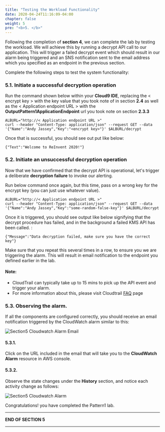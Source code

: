 ```yaml
---
title: "Testing the Workload Functionality"
date: 2020-04-24T11:16:09-04:00
chapter: false
weight: 5
pre: "<b>5. </b>"
---
```


Following the completion of **section 4**, we can complete the lab by testing the workload. We will achieve this by running a decrypt API call to our application. This will trigger a failed decrypt event which should result in our alarm being triggered and an SNS notification sent to the email address which you specified as an endpoint in the previous section.

Complete the following steps to test the system functionality:

### 5.1. Initiate a successful decryption operation

Run the command shown below within your **Cloud9 IDE**, replacing the < encrypt key > with the key value that you took note of in section **2.4** as well as the < Application endpoint URL > with the **OutputPattern1ApplicationEndpoint** url you took note on section **2.3.3**

```
ALBURL="http://< Application endpoint URL >"
curl --header "Content-Type: application/json" --request GET --data '{"Name":"Andy Jassey","Key":"<encrypt key>"}' $ALBURL/decrypt
```

Once that is successful, you should see out put like below:

```
{"Text":"Welcome to ReInvent 2020!"}
```

### 5.2. Initiate an unsuccessful decryption operation

Now that we have confirmed that the decrypt API is operational, let's trigger a deliberate **decryption failure** to invoke our alerting.

Run below command once again, but this time, pass on a wrong key for the encrypt key (you can just use whatever value).

```
ALBURL="http://< Application endpoint URL >"
curl --header "Content-Type: application/json" --request GET --data '{"Name":"Andy Jassey","Key":"some-random-false-key"}' $ALBURL/decrypt
```

Once it is triggered, you should see output like below signifying that the decrypt procedure has failed, and in the background a failed KMS API has been called. :

```
{"Message":"Data decryption failed, make sure you have the correct key"}
```

Make sure that you repeat this several times in a row, to ensure you we are triggering the alarm. This will result in email notification to the endpoint you defined earlier in the lab.
    
#### Note:

* CloudTrail can typically take up to 15 mins to pick up the API event and trigger your alarm.
* For more information about this, please visit Cloudtrail [FAQ](https://aws.amazon.com/cloudtrail/faqs/) page 


### 5.3. Observing the alarm.

If all the components are configured correctly, you should receive an email notification triggered by the CloudWatch alarm similar to this:

![Section5 Cloudwatch Alarm Email](/Security/300_Autonomous_Monitoring_Of_Cryptographic_Activity_With_KMS/Images/section5/section5-cloudwatch-alarm1.png)


#### 5.3.1. 

Click on the URL included in the email that will take you to the **CloudWatch Alarm** resource in AWS console.


#### 5.3.2. 

Observe the state changes under the **History** section, and notice each activity change as follows:

![Section5 Cloudwatch Alarm ](/Security/300_Autonomous_Monitoring_Of_Cryptographic_Activity_With_KMS/Images/section5/section5-cloudwatch-alarm2.png)


Congratulations! you have completed the Pattern1 lab.

___
**END OF SECTION 5**
___